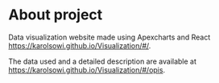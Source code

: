 # About project 

Data visualization website made using Apexcharts and React https://karolsowi.github.io/Visualization/#/.

The data used and a detailed description are available at https://karolsowi.github.io/Visualization/#/opis.
